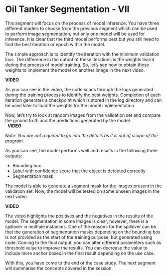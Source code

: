 # Oil Tanker Segmentation - VII

This segment will focus on the process of model inference. You have three different models to choose from the previous segment which can be used to perform image segmentation, but only one model will be used for inference. It is clear that the third model performs best but you still need to find the best iteration or epoch within the model. 

The simple approach is to identify the iteration with the minimum validation loss. The difference in the output of these iterations is the weights learnt during the process of model training. So, let’s see how to obtain these weights to implement the model on another image in the next video.

**VIDEO**

As you can see in the video, the code scans through the logs generated during the training process to identify the best weights. Completion of each iteration generates a checkpoint which is stored in the log directory and can be used later to load the weights for the model implementation.

Now, let’s try to look at random images from the validation set and compare the ground truth and the predictions generated by the model.  
 
**VIDEO**

_Note: You are not required to go into the details as it is out of scope of the program._

As you can see, the model performs well and results in the following three outputs:

-   Bounding box
-   Label with confidence score that the object is detected correctly
-   Segmentation mask

The model is able to generate a segment mask for the images present in the validation set. Now, the model will be tested on some unseen images in the next video.

**VIDEO**

The video highlights the positives and the negatives in the results of the model. The segmentation in some images is clear, however, there is a spillover in multiple instances. One of the reasons for the spillover can be that the generation of segmentation masks depending on the bounding box is not provided as the start of the training purpose, but generated using code. Coming to the final output, you can alter different parameters such as threshold value to improve the results. You can decrease the value to include more anchor boxes in the final result depending on the use case. 

With this, you have come to the end of the case study. The next segment will summarise the concepts covered in the session.